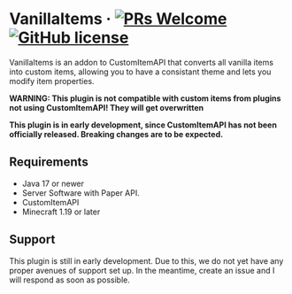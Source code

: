 # VanillaItems &middot; [![PRs Welcome](https://img.shields.io/badge/PRs-welcome-brightgreen.svg?style=flat-square)](http://makeapullrequest.com) [![GitHub license](https://img.shields.io/badge/license-MIT-blue.svg?style=flat-square)](https://github.com/firewolf8385/VanillaItems/blob/master/LICENSE)

VanillaItems is an addon to CustomItemAPI that converts all vanilla items into custom items, allowing you to have a consistant theme and lets you modify item properties.

**WARNING: This plugin is not compatible with custom items from plugins not using CustomItemAPI! They will get overwritten**

**This plugin is in early development, since CustomItemAPI has not been officially released. Breaking changes are to be expected.**

## Requirements
* Java 17 or newer
* Server Software with Paper API.
* CustomItemAPI
* Minecraft 1.19 or later

## Support
This plugin is still in early development. Due to this, we do not yet have any proper avenues of support set up. In the meantime, create an issue and I will respond as soon as possible.
